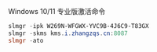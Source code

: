 Windows 10/11 专业版激活命令

```powershell
slmgr -ipk W269N-WFGWX-YVC9B-4J6C9-T83GX
slmgr -skms kms.i.zhangzqs.cn:8087
slmgr -ato
```
